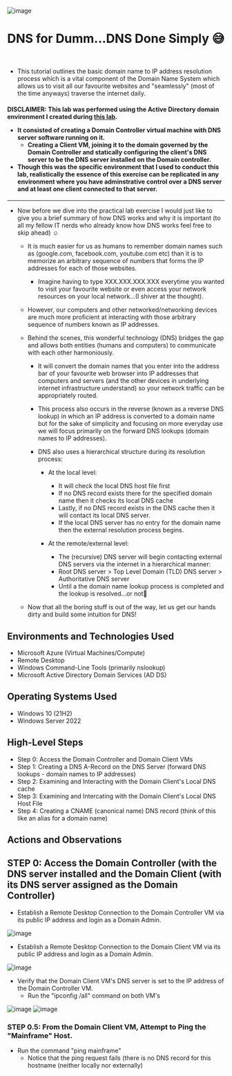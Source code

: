 <p align="center">

![image](https://github.com/user-attachments/assets/f8452367-35f2-49c5-bec2-cad2f9256303)

</p>

<h1>DNS for Dumm...DNS Done Simply 😅</h1> <br />

<p>

  - This tutorial outlines the basic domain name to IP address resolution process which is a vital component of the Domain Name System which allows us to visit all our favourite websites 
    and "seamlessly" (most of the time anyways) traverse the internet daily.

<h4>
 
  DISCLAIMER: This lab was performed using the Active Directory domain environment I created during [this lab](https://github.com/CyberSecuriTim/ad-configuration).
    
  - It consisted of creating a Domain Controller virtual machine with DNS server software running on it.
      - Creating a Client VM, joining it to the domain governed by the Domain Controller and statically configuring the client's DNS server to be the DNS server installed on the Domain 
         controller.
  - Though this was the specific environment that I used to conduct this lab, realistically the essence of this exercise can be replicated in any environment where you have 
    adminstrative control over a DNS server and at least one client connected to that server. 
    
</h4>
</b>

-------------------------------------------------------------------------------------------------------------------------------------------------------------------------------------

  - Now before we dive into the practical lab exercise I would just like to give you a brief summary of how DNS works and why it is important (to all my fellow IT nerds who already know 
    how DNS works feel free to skip ahead) ☺️
    - It is much easier for us as humans to remember domain names such as (google.com, facebook.com, youtube.com etc) than it is to memorize an arbitrary sequence of numbers that forms 
      the IP addresses for each of those websites.
       - Imagine having to type XXX.XXX.XXX.XXX everytime you wanted to visit your favourite website or even access your network resources on your local network...(I shiver at the 
         thought).
     
    - However, our computers and other networked/networking devices are much more proficient at interacting with those arbitrary sequence of numbers known as IP addresses.
    - Behind the scenes, this wonderful technology (DNS) bridges the gap and allows both entities (humans and computers) to communicate with each other harmoniously.
      - It will convert the domain names that you enter into the address bar of your favourite web browser into IP addresses that computers and servers (and the other devices in 
        underlying internet infrastructure understand) so your network traffic can be appropriately routed.
      - This process also occurs in the reverse (known as a reverse DNS lookup) in which an IP address is converted to a domain name but for the sake of simplicity and focusing on more 
        everyday use we will focus primarily on the forward DNS lookups (domain names to IP addresses).

      - DNS also uses a hierarchical structure during its resolution process:
        - At the local level:
          - It will check the local DNS host file first
          - If no DNS record exists there for the specified domain name then it checks its local DNS cache
          - Lastly, if no DNS record exists in the DNS cache then it will contact its local DNS server.
          - If the local DNS server has no entry for the domain name then the external resolution process begins.
         
        - At the remote/external level:
          - The (recursive) DNS server will begin contacting external DNS servers via the internet in a hierarchical manner:
          - Root DNS server > Top Level Domain (TLD) DNS server > Authoritative DNS server
          - Until a the domain name lookup process is completed and the lookup is resolved...or not👀 

     - Now that all the boring stuff is out of the way, let us get our hands dirty and build some intuition for DNS! 
  
</p>



<h2>Environments and Technologies Used</h2>

- Microsoft Azure (Virtual Machines/Compute)
- Remote Desktop
- Windows Command-Line Tools (primarily nslookup)
- Microsoft Active Directory Domain Services (AD DS)

<h2>Operating Systems Used </h2>

- Windows 10 (21H2)
- Windows Server 2022 

<h2>High-Level Steps</h2>

- Step 0: Access the Domain Controller and Domain Client VMs
- Step 1: Creating a DNS A-Record on the DNS Server (forward DNS lookups - domain names to IP addresses) 
- Step 2: Examining and Interacting with the Domain Client's Local DNS cache  
- Step 3: Examining and Intercating with the Domain Client's Local DNS Host File
- Step 4: Creating a CNAME (canonical name) DNS record (think of this like an alias for a domain name) 

<h2>Actions and Observations</h2>

<h2> STEP 0: Access the Domain Controller (with the DNS server installed and the Domain Client (with its DNS server assigned as the Domain Controller) </h2>


<p> 

  - Establish a Remote Desktop Connection to the Domain Controller VM via its public IP address and login as a Domain Admin.


![image](https://github.com/user-attachments/assets/7f0becde-a7fa-4498-a645-69e7709fbccb)

- Establish a Remote Desktop Connection to the Domain Client VM via its public IP address and login as a Domain Admin.

![image](https://github.com/user-attachments/assets/a0a21177-518e-4ec2-98b6-19145d58afd1)



- Verify that the Domain Client VM's DNS server is set to the IP address of the Domain Controller VM.
  - Run the "ipconfig /all" command on both VM's

![image](https://github.com/user-attachments/assets/a2de0b9c-e6f1-4956-914c-52307233f1c3) ![image](https://github.com/user-attachments/assets/cf002f1c-a4df-4fb6-812d-4a18e988a724)


<h3> STEP 0.5: From the Domain Client VM, Attempt to Ping the "Mainframe" Host.</h3>

- Run the command "ping mainframe"
  - Notice that the ping request fails (there is no DNS record for this hostname (neither locally nor externally)
</p>

























